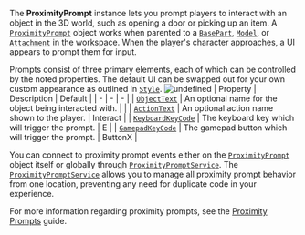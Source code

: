 The **ProximityPrompt** instance lets you prompt players to interact with an
object in the 3D world, such as opening a door or picking up an item. A
[`ProximityPrompt`](https://create.roblox.com/docs/reference/engine/classes/ProximityPrompt) object works when parented to a [`BasePart`](https://create.roblox.com/docs/reference/engine/classes/BasePart),
[`Model`](https://create.roblox.com/docs/reference/engine/classes/Model), or [`Attachment`](https://create.roblox.com/docs/reference/engine/classes/Attachment) in the workspace. When the player's
character approaches, a UI appears to prompt them for input.

Prompts consist of three primary elements, each of which can be controlled by
the noted properties. The default UI can be swapped out for your own custom
appearance as outlined in [`Style`](https://create.roblox.com/docs/reference/engine/classes/ProximityPrompt#Style).
![undefined](https://prod.docsiteassets.roblox.com/assets/ui/proximity-prompt/Prompt-Diagram.png)
| Property | Description | Default |
| - | - | - |
| [`ObjectText`](https://create.roblox.com/docs/reference/engine/classes/ProximityPrompt#ObjectText) | An optional name for the object being interacted with. |  |
| [`ActionText`](https://create.roblox.com/docs/reference/engine/classes/ProximityPrompt#ActionText) | An optional action name shown to the player. | Interact |
| [`KeyboardKeyCode`](https://create.roblox.com/docs/reference/engine/classes/ProximityPrompt#KeyboardKeyCode) | The keyboard key which will trigger the prompt. | E |
| [`GamepadKeyCode`](https://create.roblox.com/docs/reference/engine/classes/ProximityPrompt#GamepadKeyCode) | The gamepad button which will trigger the prompt. | ButtonX |

You can connect to proximity prompt events either on the
[`ProximityPrompt`](https://create.roblox.com/docs/reference/engine/classes/ProximityPrompt) object itself or globally through
[`ProximityPromptService`](https://create.roblox.com/docs/reference/engine/classes/ProximityPromptService). The [`ProximityPromptService`](https://create.roblox.com/docs/reference/engine/classes/ProximityPromptService) allows you
to manage all proximity prompt behavior from one location, preventing any need
for duplicate code in your experience.

For more information regarding proximity prompts, see the
[Proximity Prompts](https://create.roblox.com/docs/ui/proximity-prompts) guide.
